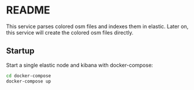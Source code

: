 # README

This service parses colored osm files and indexes them in elastic.
Later on, this service will create the colored osm files directly.

## Startup

Start a single elastic node and kibana with docker-compose:
```bash
cd docker-compose
docker-compose up
```